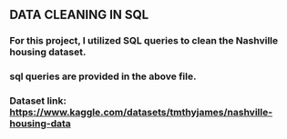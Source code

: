 ## DATA CLEANING IN SQL
### For this project, I utilized SQL queries to clean the Nashville housing dataset.

### sql queries are provided in the above file.

### Dataset link: https://www.kaggle.com/datasets/tmthyjames/nashville-housing-data
